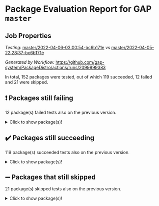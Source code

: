 # Package Evaluation Report for GAP `master`

## Job Properties

*Testing:* [master/2022-04-06-03:00:54-bc6b171e](https://github.com/gap-system/PackageDistro/blob/data/reports/master/2022-04-06-03:00:54-bc6b171e) vs [master/2022-04-05-22:28:37-bc6b171e](https://github.com/gap-system/PackageDistro/blob/data/reports/master/2022-04-05-22:28:37-bc6b171e)

*Generated by Workflow:* https://github.com/gap-system/PackageDistro/actions/runs/2099899383

In total, 152 packages were tested, out of which 119 succeeded, 12 failed and 21 were skipped.

## :exclamation: Packages still failing

12 package(s) failed tests also on the previous version.<details> <summary>Click to show package(s)!</summary>

- fining 1.4.1 [(failure)](https://github.com/gap-system/PackageDistro/runs/5844178995?check_suite_focus=true)<br>
- francy 1.2.4 [(failure)](https://github.com/gap-system/PackageDistro/runs/5844179174?check_suite_focus=true)<br>
- hap 1.38 [(failure)](https://github.com/gap-system/PackageDistro/runs/5844179736?check_suite_focus=true)<br>
- normalizinterface 1.3.2 [(failure)](https://github.com/gap-system/PackageDistro/runs/5844180595?check_suite_focus=true)<br>
- packagemanager 1.2 [(failure)](https://github.com/gap-system/PackageDistro/runs/5844180773?check_suite_focus=true)<br>
- rcwa 4.6.4 [(failure)](https://github.com/gap-system/PackageDistro/runs/5844181049?check_suite_focus=true)<br>
- recog 1.3.2 [(failure)](https://github.com/gap-system/PackageDistro/runs/5844181114?check_suite_focus=true)<br>
- semigroups 4.0.0 [(failure)](https://github.com/gap-system/PackageDistro/runs/5844181308?check_suite_focus=true)<br>
- transgrp 3.6.1 [(failure)](https://github.com/gap-system/PackageDistro/runs/5844181814?check_suite_focus=true)<br>
- unitlib 4.0.0 [(failure)](https://github.com/gap-system/PackageDistro/runs/5844181913?check_suite_focus=true)<br>
- wedderga 4.10.1 [(failure)](https://github.com/gap-system/PackageDistro/runs/5844182081?check_suite_focus=true)<br>
- yangbaxter 0.9.0 [(failure)](https://github.com/gap-system/PackageDistro/runs/5844182254?check_suite_focus=true)<br>
</details>

## :heavy_check_mark: Packages still succeeding

119 package(s) succeeded tests also on the previous version.<details> <summary>Click to show package(s)!</summary>

- ace 5.4 [(success)](https://github.com/gap-system/PackageDistro/runs/5844177766?check_suite_focus=true)<br>
- aclib 1.3.2 [(success)](https://github.com/gap-system/PackageDistro/runs/5844177785?check_suite_focus=true)<br>
- agt 0.2 [(success)](https://github.com/gap-system/PackageDistro/runs/5844177806?check_suite_focus=true)<br>
- alnuth 3.2.1 [(success)](https://github.com/gap-system/PackageDistro/runs/5844177835?check_suite_focus=true)<br>
- anupq 3.2.6 [(success)](https://github.com/gap-system/PackageDistro/runs/5844177862?check_suite_focus=true)<br>
- atlasrep 2.1.2 [(success)](https://github.com/gap-system/PackageDistro/runs/5844177901?check_suite_focus=true)<br>
- autodoc 2022.03.10 [(success)](https://github.com/gap-system/PackageDistro/runs/5844177929?check_suite_focus=true)<br>
- automata 1.15 [(success)](https://github.com/gap-system/PackageDistro/runs/5844177962?check_suite_focus=true)<br>
- automgrp 1.3.2 [(success)](https://github.com/gap-system/PackageDistro/runs/5844177993?check_suite_focus=true)<br>
- autpgrp 1.10.2 [(success)](https://github.com/gap-system/PackageDistro/runs/5844178024?check_suite_focus=true)<br>
- cap 2022.03-08 [(success)](https://github.com/gap-system/PackageDistro/runs/5844178055?check_suite_focus=true)<br>
- caratinterface 2.3.3 [(success)](https://github.com/gap-system/PackageDistro/runs/5844178095?check_suite_focus=true)<br>
- cddinterface 2020.06.24 [(success)](https://github.com/gap-system/PackageDistro/runs/5844178143?check_suite_focus=true)<br>
- circle 1.6.4 [(success)](https://github.com/gap-system/PackageDistro/runs/5844178185?check_suite_focus=true)<br>
- cohomolo 1.6.10 [(success)](https://github.com/gap-system/PackageDistro/runs/5844178235?check_suite_focus=true)<br>
- congruence 1.2.3 [(success)](https://github.com/gap-system/PackageDistro/runs/5844178289?check_suite_focus=true)<br>
- crime 1.6 [(success)](https://github.com/gap-system/PackageDistro/runs/5844178340?check_suite_focus=true)<br>
- crisp 1.4.5 [(success)](https://github.com/gap-system/PackageDistro/runs/5844178400?check_suite_focus=true)<br>
- crypting 0.10 [(success)](https://github.com/gap-system/PackageDistro/runs/5844178456?check_suite_focus=true)<br>
- cryst 4.1.24 [(success)](https://github.com/gap-system/PackageDistro/runs/5844178494?check_suite_focus=true)<br>
- crystcat 1.1.9 [(success)](https://github.com/gap-system/PackageDistro/runs/5844178527?check_suite_focus=true)<br>
- ctbllib 1.3.3 [(success)](https://github.com/gap-system/PackageDistro/runs/5844178561?check_suite_focus=true)<br>
- cubefree 1.19 [(success)](https://github.com/gap-system/PackageDistro/runs/5844178601?check_suite_focus=true)<br>
- curlinterface 2.2.2 [(success)](https://github.com/gap-system/PackageDistro/runs/5844178633?check_suite_focus=true)<br>
- cvec 2.7.5 [(success)](https://github.com/gap-system/PackageDistro/runs/5844178673?check_suite_focus=true)<br>
- datastructures 0.2.7 [(success)](https://github.com/gap-system/PackageDistro/runs/5844178707?check_suite_focus=true)<br>
- deepthought 1.0.5 [(success)](https://github.com/gap-system/PackageDistro/runs/5844178736?check_suite_focus=true)<br>
- design 1.7 [(success)](https://github.com/gap-system/PackageDistro/runs/5844178767?check_suite_focus=true)<br>
- difsets 2.3.1 [(success)](https://github.com/gap-system/PackageDistro/runs/5844178797?check_suite_focus=true)<br>
- digraphs 1.5.2 [(success)](https://github.com/gap-system/PackageDistro/runs/5844178825?check_suite_focus=true)<br>
- edim 1.3.5 [(success)](https://github.com/gap-system/PackageDistro/runs/5844178866?check_suite_focus=true)<br>
- example 4.3.0 [(success)](https://github.com/gap-system/PackageDistro/runs/5844178898?check_suite_focus=true)<br>
- factint 1.6.3 [(success)](https://github.com/gap-system/PackageDistro/runs/5844178924?check_suite_focus=true)<br>
- ferret 1.0.7 [(success)](https://github.com/gap-system/PackageDistro/runs/5844178950?check_suite_focus=true)<br>
- fga 1.4.0 [(success)](https://github.com/gap-system/PackageDistro/runs/5844178970?check_suite_focus=true)<br>
- float 1.0.3 [(success)](https://github.com/gap-system/PackageDistro/runs/5844179013?check_suite_focus=true)<br>
- format 1.4.3 [(success)](https://github.com/gap-system/PackageDistro/runs/5844179036?check_suite_focus=true)<br>
- forms 1.2.7 [(success)](https://github.com/gap-system/PackageDistro/runs/5844179056?check_suite_focus=true)<br>
- fplsa 1.2.5 [(success)](https://github.com/gap-system/PackageDistro/runs/5844179084?check_suite_focus=true)<br>
- fr 2.4.8 [(success)](https://github.com/gap-system/PackageDistro/runs/5844179119?check_suite_focus=true)<br>
- fwtree 1.3 [(success)](https://github.com/gap-system/PackageDistro/runs/5844179224?check_suite_focus=true)<br>
- gbnp 1.0.5 [(success)](https://github.com/gap-system/PackageDistro/runs/5844179294?check_suite_focus=true)<br>
- generalizedmorphismsforcap 2022.03-03 [(success)](https://github.com/gap-system/PackageDistro/runs/5844179345?check_suite_focus=true)<br>
- genss 1.6.6 [(success)](https://github.com/gap-system/PackageDistro/runs/5844179398?check_suite_focus=true)<br>
- gradedringforhomalg 2022.03-01 [(success)](https://github.com/gap-system/PackageDistro/runs/5844179452?check_suite_focus=true)<br>
- grape 4.8.5 [(success)](https://github.com/gap-system/PackageDistro/runs/5844179525?check_suite_focus=true)<br>
- groupoids 1.69 [(success)](https://github.com/gap-system/PackageDistro/runs/5844179596?check_suite_focus=true)<br>
- grpconst 2.6.2 [(success)](https://github.com/gap-system/PackageDistro/runs/5844179637?check_suite_focus=true)<br>
- guarana 0.96.3 [(success)](https://github.com/gap-system/PackageDistro/runs/5844179665?check_suite_focus=true)<br>
- guava 3.15 [(success)](https://github.com/gap-system/PackageDistro/runs/5844179693?check_suite_focus=true)<br>
- hapcryst 0.1.14 [(success)](https://github.com/gap-system/PackageDistro/runs/5844179755?check_suite_focus=true)<br>
- hecke 1.5.3 [(success)](https://github.com/gap-system/PackageDistro/runs/5844179792?check_suite_focus=true)<br>
- help 3.5 [(success)](https://github.com/gap-system/PackageDistro/runs/5844179816?check_suite_focus=true)<br>
- idrel 2.43 [(success)](https://github.com/gap-system/PackageDistro/runs/5844179840?check_suite_focus=true)<br>
- images 1.3.1 [(success)](https://github.com/gap-system/PackageDistro/runs/5844179875?check_suite_focus=true)<br>
- intpic 0.2.4 [(success)](https://github.com/gap-system/PackageDistro/runs/5844179921?check_suite_focus=true)<br>
- io 4.7.2 [(success)](https://github.com/gap-system/PackageDistro/runs/5844179958?check_suite_focus=true)<br>
- irredsol 1.4.3 [(success)](https://github.com/gap-system/PackageDistro/runs/5844179987?check_suite_focus=true)<br>
- json 2.1.0 [(success)](https://github.com/gap-system/PackageDistro/runs/5844180020?check_suite_focus=true)<br>
- jupyterkernel 1.4.1 [(success)](https://github.com/gap-system/PackageDistro/runs/5844180054?check_suite_focus=true)<br>
- jupyterviz 1.5.1 [(success)](https://github.com/gap-system/PackageDistro/runs/5844180079?check_suite_focus=true)<br>
- kan 1.34 [(success)](https://github.com/gap-system/PackageDistro/runs/5844180117?check_suite_focus=true)<br>
- kbmag 1.5.9 [(success)](https://github.com/gap-system/PackageDistro/runs/5844180165?check_suite_focus=true)<br>
- laguna 3.9.4 [(success)](https://github.com/gap-system/PackageDistro/runs/5844180197?check_suite_focus=true)<br>
- liealgdb 2.2.1 [(success)](https://github.com/gap-system/PackageDistro/runs/5844180234?check_suite_focus=true)<br>
- liepring 1.9.2 [(success)](https://github.com/gap-system/PackageDistro/runs/5844180254?check_suite_focus=true)<br>
- liering 2.4.2 [(success)](https://github.com/gap-system/PackageDistro/runs/5844180271?check_suite_focus=true)<br>
- linearalgebraforcap 2022.03-06 [(success)](https://github.com/gap-system/PackageDistro/runs/5844180295?check_suite_focus=true)<br>
- loops 3.4.1 [(success)](https://github.com/gap-system/PackageDistro/runs/5844180309?check_suite_focus=true)<br>
- lpres 1.0.3 [(success)](https://github.com/gap-system/PackageDistro/runs/5844180337?check_suite_focus=true)<br>
- majoranaalgebras 1.4 [(success)](https://github.com/gap-system/PackageDistro/runs/5844180356?check_suite_focus=true)<br>
- mapclass 1.4.5 [(success)](https://github.com/gap-system/PackageDistro/runs/5844180377?check_suite_focus=true)<br>
- matgrp 0.64 [(success)](https://github.com/gap-system/PackageDistro/runs/5844180393?check_suite_focus=true)<br>
- modisom 2.5.1 [(success)](https://github.com/gap-system/PackageDistro/runs/5844180421?check_suite_focus=true)<br>
- modulepresentationsforcap 2022.03-02 [(success)](https://github.com/gap-system/PackageDistro/runs/5844180444?check_suite_focus=true)<br>
- monoidalcategories 2022.03-02 [(success)](https://github.com/gap-system/PackageDistro/runs/5844180474?check_suite_focus=true)<br>
- nconvex 2020.11-04 [(success)](https://github.com/gap-system/PackageDistro/runs/5844180504?check_suite_focus=true)<br>
- nilmat 1.4.1 [(success)](https://github.com/gap-system/PackageDistro/runs/5844180536?check_suite_focus=true)<br>
- nock 1.5 [(success)](https://github.com/gap-system/PackageDistro/runs/5844180565?check_suite_focus=true)<br>
- nq 2.5.8 [(success)](https://github.com/gap-system/PackageDistro/runs/5844180644?check_suite_focus=true)<br>
- numericalsgps 1.3.0 [(success)](https://github.com/gap-system/PackageDistro/runs/5844180677?check_suite_focus=true)<br>
- openmath 11.5.0 [(success)](https://github.com/gap-system/PackageDistro/runs/5844180718?check_suite_focus=true)<br>
- orb 4.8.4 [(success)](https://github.com/gap-system/PackageDistro/runs/5844180751?check_suite_focus=true)<br>
- patternclass 2.4.2 [(success)](https://github.com/gap-system/PackageDistro/runs/5844180802?check_suite_focus=true)<br>
- permut 2.0.4 [(success)](https://github.com/gap-system/PackageDistro/runs/5844180837?check_suite_focus=true)<br>
- polenta 1.3.10 [(success)](https://github.com/gap-system/PackageDistro/runs/5844180868?check_suite_focus=true)<br>
- polymaking 0.8.6 [(success)](https://github.com/gap-system/PackageDistro/runs/5844180892?check_suite_focus=true)<br>
- primgrp 3.4.1 [(success)](https://github.com/gap-system/PackageDistro/runs/5844180907?check_suite_focus=true)<br>
- profiling 2.5.0 [(success)](https://github.com/gap-system/PackageDistro/runs/5844180942?check_suite_focus=true)<br>
- qpa 1.33 [(success)](https://github.com/gap-system/PackageDistro/runs/5844180969?check_suite_focus=true)<br>
- quagroup 1.8.3 [(success)](https://github.com/gap-system/PackageDistro/runs/5844181003?check_suite_focus=true)<br>
- radiroot 2.9 [(success)](https://github.com/gap-system/PackageDistro/runs/5844181029?check_suite_focus=true)<br>
- rds 1.8 [(success)](https://github.com/gap-system/PackageDistro/runs/5844181085?check_suite_focus=true)<br>
- repndecomp 1.2.1 [(success)](https://github.com/gap-system/PackageDistro/runs/5844181143?check_suite_focus=true)<br>
- repsn 3.1.0 [(success)](https://github.com/gap-system/PackageDistro/runs/5844181189?check_suite_focus=true)<br>
- resclasses 4.7.2 [(success)](https://github.com/gap-system/PackageDistro/runs/5844181222?check_suite_focus=true)<br>
- scscp 2.3.1 [(success)](https://github.com/gap-system/PackageDistro/runs/5844181264?check_suite_focus=true)<br>
- sglppow 2.2 [(success)](https://github.com/gap-system/PackageDistro/runs/5844181335?check_suite_focus=true)<br>
- sgpviz 0.999.5 [(success)](https://github.com/gap-system/PackageDistro/runs/5844181364?check_suite_focus=true)<br>
- simpcomp 2.1.14 [(success)](https://github.com/gap-system/PackageDistro/runs/5844181390?check_suite_focus=true)<br>
- singular 2020.12.18 [(success)](https://github.com/gap-system/PackageDistro/runs/5844181428?check_suite_focus=true)<br>
- sla 1.5.3 [(success)](https://github.com/gap-system/PackageDistro/runs/5844181459?check_suite_focus=true)<br>
- smallgrp 1.4.2 [(success)](https://github.com/gap-system/PackageDistro/runs/5844181496?check_suite_focus=true)<br>
- smallsemi 0.6.13 [(success)](https://github.com/gap-system/PackageDistro/runs/5844181527?check_suite_focus=true)<br>
- sonata 2.9.3 [(success)](https://github.com/gap-system/PackageDistro/runs/5844181570?check_suite_focus=true)<br>
- sophus 1.25 [(success)](https://github.com/gap-system/PackageDistro/runs/5844181613?check_suite_focus=true)<br>
- spinsym 1.5.2 [(success)](https://github.com/gap-system/PackageDistro/runs/5844181652?check_suite_focus=true)<br>
- symbcompcc 1.3.2 [(success)](https://github.com/gap-system/PackageDistro/runs/5844181677?check_suite_focus=true)<br>
- thelma 1.3 [(success)](https://github.com/gap-system/PackageDistro/runs/5844181710?check_suite_focus=true)<br>
- tomlib 1.2.9 [(success)](https://github.com/gap-system/PackageDistro/runs/5844181754?check_suite_focus=true)<br>
- toric 1.9.5 [(success)](https://github.com/gap-system/PackageDistro/runs/5844181778?check_suite_focus=true)<br>
- ugaly 4.0.2 [(success)](https://github.com/gap-system/PackageDistro/runs/5844181846?check_suite_focus=true)<br>
- unipot 1.5 [(success)](https://github.com/gap-system/PackageDistro/runs/5844181875?check_suite_focus=true)<br>
- utils 0.72 [(success)](https://github.com/gap-system/PackageDistro/runs/5844181943?check_suite_focus=true)<br>
- uuid 0.7 [(success)](https://github.com/gap-system/PackageDistro/runs/5844181990?check_suite_focus=true)<br>
- walrus 0.9991 [(success)](https://github.com/gap-system/PackageDistro/runs/5844182043?check_suite_focus=true)<br>
- xmod 2.86 [(success)](https://github.com/gap-system/PackageDistro/runs/5844182134?check_suite_focus=true)<br>
- xmodalg 1.18 [(success)](https://github.com/gap-system/PackageDistro/runs/5844182197?check_suite_focus=true)<br>
- zeromqinterface 0.13 [(success)](https://github.com/gap-system/PackageDistro/runs/5844182305?check_suite_focus=true)<br>
</details>

## :heavy_minus_sign: Packages that still skipped

21 package(s) skipped tests also on the previous version.<details> <summary>Click to show package(s)!</summary>

- 4ti2interface 2022.03-01 [(skipped)](https://github.com/gap-system/PackageDistro/runs/5844121143?check_suite_focus=true)<br>
- browse 1.8.14 [(skipped)](https://github.com/gap-system/PackageDistro/runs/5844121143?check_suite_focus=true)<br>
- corelg 1.55 [(skipped)](https://github.com/gap-system/PackageDistro/runs/5844121143?check_suite_focus=true)<br>
- examplesforhomalg 2022.03-01 [(skipped)](https://github.com/gap-system/PackageDistro/runs/5844121143?check_suite_focus=true)<br>
- gapdoc 1.6.5 [(skipped)](https://github.com/gap-system/PackageDistro/runs/5844121143?check_suite_focus=true)<br>
- gauss 2022.03-01 [(skipped)](https://github.com/gap-system/PackageDistro/runs/5844121143?check_suite_focus=true)<br>
- gaussforhomalg 2022.03-01 [(skipped)](https://github.com/gap-system/PackageDistro/runs/5844121143?check_suite_focus=true)<br>
- gradedmodules 2022.03-01 [(skipped)](https://github.com/gap-system/PackageDistro/runs/5844121143?check_suite_focus=true)<br>
- homalg 2022.03-01 [(skipped)](https://github.com/gap-system/PackageDistro/runs/5844121143?check_suite_focus=true)<br>
- homalgtocas 2022.03-01 [(skipped)](https://github.com/gap-system/PackageDistro/runs/5844121143?check_suite_focus=true)<br>
- io_forhomalg 2022.03-01 [(skipped)](https://github.com/gap-system/PackageDistro/runs/5844121143?check_suite_focus=true)<br>
- itc 1.5.1 [(skipped)](https://github.com/gap-system/PackageDistro/runs/5844121143?check_suite_focus=true)<br>
- localizeringforhomalg 2022.03-01 [(skipped)](https://github.com/gap-system/PackageDistro/runs/5844121143?check_suite_focus=true)<br>
- matricesforhomalg 2022.03-02 [(skipped)](https://github.com/gap-system/PackageDistro/runs/5844121143?check_suite_focus=true)<br>
- modules 2022.03-01 [(skipped)](https://github.com/gap-system/PackageDistro/runs/5844121143?check_suite_focus=true)<br>
- polycyclic 2.16 [(skipped)](https://github.com/gap-system/PackageDistro/runs/5844121143?check_suite_focus=true)<br>
- ringsforhomalg 2022.03-01 [(skipped)](https://github.com/gap-system/PackageDistro/runs/5844121143?check_suite_focus=true)<br>
- sco 2022.03-01 [(skipped)](https://github.com/gap-system/PackageDistro/runs/5844121143?check_suite_focus=true)<br>
- toolsforhomalg 2022.03-01 [(skipped)](https://github.com/gap-system/PackageDistro/runs/5844121143?check_suite_focus=true)<br>
- toricvarieties 2022.03.23 [(skipped)](https://github.com/gap-system/PackageDistro/runs/5844121143?check_suite_focus=true)<br>
- xgap 4.31 [(skipped)](https://github.com/gap-system/PackageDistro/runs/5844121143?check_suite_focus=true)<br>
</details>


